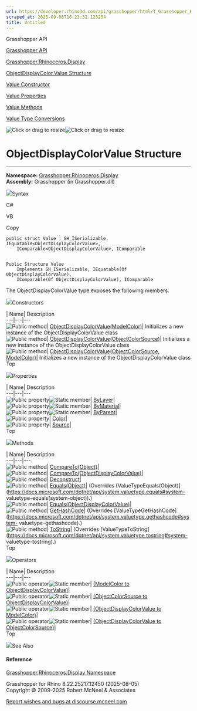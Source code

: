 ```yaml
---
url: https://developer.rhino3d.com/api/grasshopper/html/T_Grasshopper_Rhinoceros_Display_ObjectDisplayColor_Value.htm
scraped_at: 2025-09-08T16:23:32.123254
title: Untitled
---
```


Grasshopper API

[Grasshopper API](../html/723c01da-9986-4db2-8f53-6f3a7494df75.htm
"Grasshopper API")

[Grasshopper.Rhinoceros.Display](../html/N_Grasshopper_Rhinoceros_Display.htm
"Grasshopper.Rhinoceros.Display")

[ObjectDisplayColor.Value
Structure](../html/T_Grasshopper_Rhinoceros_Display_ObjectDisplayColor_Value.htm
"ObjectDisplayColor.Value Structure")

[Value Constructor
](../html/Overload_Grasshopper_Rhinoceros_Display_ObjectDisplayColor_Value__ctor.htm
"Value Constructor ")

[Value
Properties](../html/Properties_T_Grasshopper_Rhinoceros_Display_ObjectDisplayColor_Value.htm
"Value Properties")

[Value
Methods](../html/Methods_T_Grasshopper_Rhinoceros_Display_ObjectDisplayColor_Value.htm
"Value Methods")

[Value Type
Conversions](../html/Operators_T_Grasshopper_Rhinoceros_Display_ObjectDisplayColor_Value.htm
"Value Type Conversions")

![Click or drag to resize](../icons/TocOpen.gif)![Click or drag to
resize](../icons/TocClose.gif)

# ObjectDisplayColorValue Structure  
  
---  
  
**Namespace:**
[Grasshopper.Rhinoceros.Display](N_Grasshopper_Rhinoceros_Display.htm)  
**Assembly:** Grasshopper (in Grasshopper.dll)

![](../icons/SectionExpanded.png)Syntax

C#

VB

Copy

    
    
    public struct Value : GH_ISerializable, IEquatable<ObjectDisplayColorValue>, 
    	IComparable<ObjectDisplayColorValue>, IComparable
    
    
    Public Structure Value
    	Implements GH_ISerializable, IEquatable(Of ObjectDisplayColorValue), 
    	IComparable(Of ObjectDisplayColorValue), IComparable

The ObjectDisplayColorValue type exposes the following members.

![](../icons/SectionExpanded.png)Constructors

| Name| Description  
---|---|---  
![Public method](../icons/pubmethod.gif)|
[ObjectDisplayColorValue(ModelColor)](M_Grasshopper_Rhinoceros_Display_ObjectDisplayColor_Value__ctor.htm)|
Initializes a new instance of the ObjectDisplayColorValue class  
![Public method](../icons/pubmethod.gif)|
[ObjectDisplayColorValue(ObjectColorSource)](M_Grasshopper_Rhinoceros_Display_ObjectDisplayColor_Value__ctor_1.htm)|
Initializes a new instance of the ObjectDisplayColorValue class  
![Public method](../icons/pubmethod.gif)|
[ObjectDisplayColorValue(ObjectColorSource,
ModelColor)](M_Grasshopper_Rhinoceros_Display_ObjectDisplayColor_Value__ctor_2.htm)|
Initializes a new instance of the ObjectDisplayColorValue class  
Top

![](../icons/SectionExpanded.png)Properties

| Name| Description  
---|---|---  
![Public property](../icons/pubproperty.gif)![Static
member](../icons/static.gif)|
[ByLayer](P_Grasshopper_Rhinoceros_Display_ObjectDisplayColor_Value_ByLayer.htm)|  
![Public property](../icons/pubproperty.gif)![Static
member](../icons/static.gif)|
[ByMaterial](P_Grasshopper_Rhinoceros_Display_ObjectDisplayColor_Value_ByMaterial.htm)|  
![Public property](../icons/pubproperty.gif)![Static
member](../icons/static.gif)|
[ByParent](P_Grasshopper_Rhinoceros_Display_ObjectDisplayColor_Value_ByParent.htm)|  
![Public property](../icons/pubproperty.gif)|
[Color](P_Grasshopper_Rhinoceros_Display_ObjectDisplayColor_Value_Color.htm)|  
![Public property](../icons/pubproperty.gif)|
[Source](P_Grasshopper_Rhinoceros_Display_ObjectDisplayColor_Value_Source.htm)|  
Top

![](../icons/SectionExpanded.png)Methods

| Name| Description  
---|---|---  
![Public method](../icons/pubmethod.gif)|
[CompareTo(Object)](M_Grasshopper_Rhinoceros_Display_ObjectDisplayColor_Value_CompareTo_1.htm)|  
![Public method](../icons/pubmethod.gif)|
[CompareTo(ObjectDisplayColorValue)](M_Grasshopper_Rhinoceros_Display_ObjectDisplayColor_Value_CompareTo.htm)|  
![Public method](../icons/pubmethod.gif)|
[Deconstruct](M_Grasshopper_Rhinoceros_Display_ObjectDisplayColor_Value_Deconstruct.htm)|  
![Public method](../icons/pubmethod.gif)|
[Equals(Object)](M_Grasshopper_Rhinoceros_Display_ObjectDisplayColor_Value_Equals_1.htm)|
(Overrides
[ValueTypeEquals(Object)](https://docs.microsoft.com/dotnet/api/system.valuetype.equals#system-
valuetype-equals\(system-object\)).)  
![Public method](../icons/pubmethod.gif)|
[Equals(ObjectDisplayColorValue)](M_Grasshopper_Rhinoceros_Display_ObjectDisplayColor_Value_Equals.htm)|  
![Public method](../icons/pubmethod.gif)|
[GetHashCode](M_Grasshopper_Rhinoceros_Display_ObjectDisplayColor_Value_GetHashCode.htm)|
(Overrides
[ValueTypeGetHashCode](https://docs.microsoft.com/dotnet/api/system.valuetype.gethashcode#system-
valuetype-gethashcode).)  
![Public method](../icons/pubmethod.gif)|
[ToString](M_Grasshopper_Rhinoceros_Display_ObjectDisplayColor_Value_ToString.htm)|
(Overrides
[ValueTypeToString](https://docs.microsoft.com/dotnet/api/system.valuetype.tostring#system-
valuetype-tostring).)  
Top

![](../icons/SectionExpanded.png)Operators

| Name| Description  
---|---|---  
![Public operator](../icons/puboperator.gif)![Static
member](../icons/static.gif)| [(ModelColor to
ObjectDisplayColorValue)](M_Grasshopper_Rhinoceros_Display_ObjectDisplayColor_Value_op_Implicit_2.htm)|  
![Public operator](../icons/puboperator.gif)![Static
member](../icons/static.gif)| [(ObjectColorSource to
ObjectDisplayColorValue)](M_Grasshopper_Rhinoceros_Display_ObjectDisplayColor_Value_op_Implicit_3.htm)|  
![Public operator](../icons/puboperator.gif)![Static
member](../icons/static.gif)| [(ObjectDisplayColorValue to
ModelColor)](M_Grasshopper_Rhinoceros_Display_ObjectDisplayColor_Value_op_Implicit_1.htm)|  
![Public operator](../icons/puboperator.gif)![Static
member](../icons/static.gif)| [(ObjectDisplayColorValue to
ObjectColorSource)](M_Grasshopper_Rhinoceros_Display_ObjectDisplayColor_Value_op_Implicit.htm)|  
Top

![](../icons/SectionExpanded.png)See Also

#### Reference

[Grasshopper.Rhinoceros.Display
Namespace](N_Grasshopper_Rhinoceros_Display.htm)

Grasshopper for Rhino 8.22.25217.12450 (2025-08-05)  
Copyright © 2009-2025 Robert McNeel & Associates

[Report wishes and bugs at
discourse.mcneel.com](https://discourse.mcneel.com/c/grasshopper)

